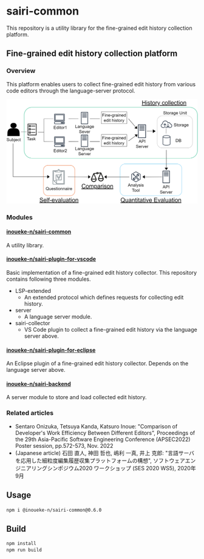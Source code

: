 # sairi-common

This repository is a utility library for the fine-grained edit history collection platform.

## Fine-grained edit history collection platform

### Overview

This platform enables users to collect fine-grained edit history from various code editors through the language-server protocol.

![overview](./doc/overview.png)

### Modules

#### [inoueke-n/sairi-common](https://github.com/inoueke-n/sairi-common)

A utility library.

#### [inoueke-n/sairi-plugin-for-vscode](https://github.com/inoueke-n/sairi-plugin-for-vscode)

Basic implementation of a fine-grained edit history collector.
This repository contains following three modules.

* LSP-extended
  * An extended protocol which defines requests for collecting edit history.
* server
  * A language server module.
* sairi-collector
  * VS Code plugin to collect a fine-grained edit history via the language server above.

#### [inoueke-n/sairi-plugin-for-eclipse](https://github.com/inoueke-n/sairi-plugin-for-eclipse)

An Eclipse plugin of a fine-grained edit history collector. Depends on the language server above.

#### [inoueke-n/sairi-backend](https://github.com/inoueke-n/sairi-backend)

A server module to store and load collected edit history.

### Related articles

* Sentaro Onizuka, Tetsuya Kanda, Katsuro Inoue: "Comparison of Developer's Work Efficiency Between Different Editors", Proceedings of the 29th Asia-Pacific Software Engineering Conference (APSEC2022) Poster session, pp.572-573, Nov. 2022
* (Japanese article) 石田 直人, 神田 哲也, 嶋利 一真, 井上 克郎: "言語サーバを応用した細粒度編集履歴収集プラットフォームの構想", ソフトウェアエンジニアリングシンポジウム2020 ワークショップ (SES 2020 WS5), 2020年9月

## Usage

```sh
npm i @inoueke-n/sairi-common@0.6.0
```

## Build

```sh
npm install
npm run build
```
